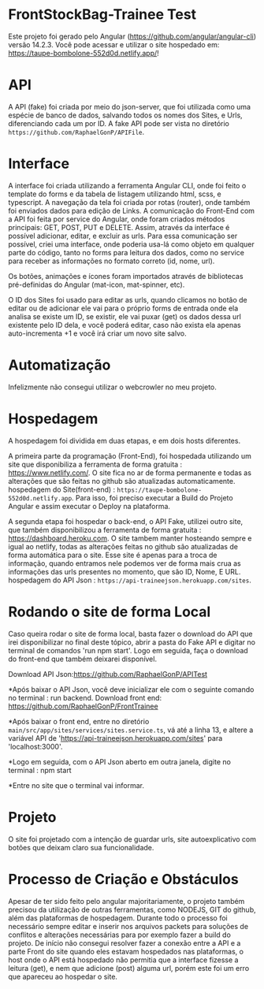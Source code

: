 # FrontStockBag-Trainee Test

Este projeto foi gerado pelo Angular (https://github.com/angular/angular-cli) versão 14.2.3.
Você pode acessar e utilizar o site hospedado em: https://taupe-bombolone-552d0d.netlify.app/!

# API

A API (fake) foi criada por meio do json-server, que foi utilizada como uma espécie de banco de dados, salvando todos os nomes dos Sites, e Urls, diferenciando cada um por ID. A fake API pode ser vista no diretório `https://github.com/RaphaelGonP/APIFile`.

# Interface

A interface foi criada utilizando a ferramenta Angular CLI, onde foi feito o template do forms e da tabela de listagem utilizando html, scss, e typescript. A navegação da tela foi criada por rotas (router), onde também foi enviados dados para edição de Links. A comunicação do Front-End com a API foi feita por service do Angular, onde foram criados métodos principais: GET, POST, PUT e DELETE.
Assim, através da interface é possível adicionar, editar, e excluir as urls. Para essa comunicação ser possível, criei uma interface, onde poderia usa-lá como objeto em qualquer parte do código, tanto no forms para leitura dos dados, como no service para receber as informações no formato correto (id, nome, url).

Os botões, animações e ícones foram importados através de bibliotecas pré-definidas do Angular (mat-icon, mat-spinner, etc).

O ID dos Sites foi usado para editar as urls, quando clicamos no botão de editar ou de adicionar ele vai para o próprio forms de entrada onde ela analisa se existe um ID, se existir, ele vai puxar (get) os dados dessa url existente pelo ID dela, e você poderá editar, caso não exista ela apenas auto-incrementa +1 e você irá criar um novo site salvo.

# Automatização

Infelizmente não consegui utilizar o webcrowler no meu projeto.

# Hospedagem

A hospedagem foi dividida em duas etapas, e em dois hosts diferentes. 

A primeira parte da programação (Front-End), foi hospedada utilizando um site que disponibiliza a ferramenta de forma gratuita : https://www.netlify.com/. O site fica no ar de forma permanente e todas as alterações que são feitas no github são atualizadas automaticamente.
hospedagem do Site(front-end) : `https://taupe-bombolone-552d0d.netlify.app`.
Para isso, foi preciso executar a Build do Projeto Angular e assim executar o Deploy na plataforma.

A segunda etapa foi hospedar o back-end, o API Fake, utilizei outro site, que também disponibilizou a ferramenta de forma gratuita : https://dashboard.heroku.com. O site tambem manter hosteando sempre e igual ao netlify, todas as alterações feitas no github são atualizadas de forma automática para o site. Esse site é apenas para a troca de informação, quando entramos nele podemos ver de forma mais crua as informações das urls presentes no momento, que são ID, Nome, E URL.
hospedagem do API Json : `https://api-traineejson.herokuapp.com/sites`.

# Rodando o site de forma Local

Caso queira rodar o site de forma local, basta fazer o download do API que irei disponibilizar no final deste tópico, abrir a pasta do Fake API e digitar no terminal de comandos 'run npm start'. Logo em seguida, faça o download do front-end que também deixarei disponível.

Download API Json:https://github.com/RaphaelGonP/APITest

*Após baixar o API Json, você deve inicializar ele com o seguinte comando no terminal : run backend.
Download front end: https://github.com/RaphaelGonP/FrontTrainee

*Após baixar o front end, entre no diretório `main/src/app/sites/services/sites.service.ts`, vá até a linha 13, e altere a variável API de 'https://api-traineejson.herokuapp.com/sites' para 'localhost:3000'.

*Logo em seguida, com o API Json aberto em outra janela, digite no terminal : npm start

*Entre no site que o terminal vai informar.

# Projeto

O site foi projetado com a intenção de guardar urls, site autoexplicativo com botões que deixam claro sua funcionalidade.

# Processo de Criação e Obstáculos

Apesar de ter sido feito pelo angular majoritariamente, o projeto também precisou da utilização de outras ferramentas, como NODEJS, GIT do github, além das plataformas de hospedagem. Durante todo o processo foi necessário sempre editar e inserir nos arquivos packets para soluções de conflitos e alterações necessárias para por exemplo fazer a build do projeto.
De início não consegui resolver fazer a conexão entre a API e a parte Front do site quando eles estavam hospedados nas plataformas, o host onde o API está hospedado não permitia que a interface fizesse a leitura (get), e nem que adicione (post) alguma url, porém este foi um erro que apareceu ao hospedar o site.

